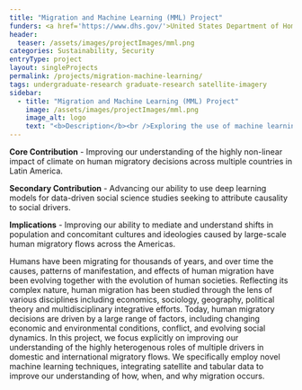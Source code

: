 ```yaml
---
title: "Migration and Machine Learning (MML) Project"
funders: <a href='https://www.dhs.gov/'>United States Department of Homeland Security</a><br />
header:
  teaser: /assets/images/projectImages/mml.png
categories: Sustainability, Security
entryType: project
layout: singleProjects
permalink: /projects/migration-machine-learning/
tags: undergraduate-research graduate-research satellite-imagery
sidebar:
  - title: "Migration and Machine Learning (MML) Project"
    image: /assets/images/projectImages/mml.png
    image_alt: logo
    text: "<b>Description</b><br />Exploring the use of machine learning for predicting and understanding human migratory flows.<br /><b>Timeline:</b><br />Spring 2019 to Present<br /><b>People:</b><br /><a href='/people/danrunfolafall2017.html'>Dan Runfola</a>, <a href='/people/lauramillsspring2020.html'>Laura Mills</a>, <a href='/people/maevenaughtonfall2020.html'>Maeve Naughton-Rockwell</a>, <a href='/people/heatherbaierfall2018.html'>Heather Baier</a>, <a href='/people/ethanharrison.html'>Ethan Harrison</a>, "
---
```

**Core Contribution** - Improving our understanding of the highly non-linear impact of climate on human migratory decisions across multiple countries in Latin America.

**Secondary Contribution** - Advancing our ability to use deep learning models for data-driven social science studies seeking to attribute causality to social drivers.

**Implications** -  Improving our ability to mediate and understand shifts in population and concomitant cultures and ideologies caused by large-scale human migratory flows across the Americas.

Humans have been migrating for thousands of years, and over time the causes, patterns of manifestation, and effects of human migration have been evolving together with the evolution of human societies.  Reflecting its complex nature, human migration has been studied through the lens of various disciplines including economics, sociology, geography, political theory and multidisciplinary integrative efforts. Today, human migratory decisions are driven by a large range of factors, including changing economic and environmental conditions, conflict, and evolving social dynamics.
In this project, we focus explicitly on improving our understanding of the highly heterogenous roles of multiple drivers in domestic and international migratory flows. We specifically employ novel machine learning techniques, integrating satellite and tabular data to improve our understanding of how, when, and why migration occurs.